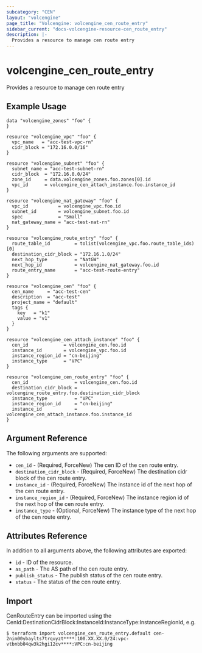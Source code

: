 ```yaml
---
subcategory: "CEN"
layout: "volcengine"
page_title: "Volcengine: volcengine_cen_route_entry"
sidebar_current: "docs-volcengine-resource-cen_route_entry"
description: |-
  Provides a resource to manage cen route entry
---
```

# volcengine_cen_route_entry
Provides a resource to manage cen route entry
## Example Usage
```hcl
data "volcengine_zones" "foo" {
}

resource "volcengine_vpc" "foo" {
  vpc_name   = "acc-test-vpc-rn"
  cidr_block = "172.16.0.0/16"
}

resource "volcengine_subnet" "foo" {
  subnet_name = "acc-test-subnet-rn"
  cidr_block  = "172.16.0.0/24"
  zone_id     = data.volcengine_zones.foo.zones[0].id
  vpc_id      = volcengine_cen_attach_instance.foo.instance_id
}

resource "volcengine_nat_gateway" "foo" {
  vpc_id           = volcengine_vpc.foo.id
  subnet_id        = volcengine_subnet.foo.id
  spec             = "Small"
  nat_gateway_name = "acc-test-nat-rn"
}

resource "volcengine_route_entry" "foo" {
  route_table_id         = tolist(volcengine_vpc.foo.route_table_ids)[0]
  destination_cidr_block = "172.16.1.0/24"
  next_hop_type          = "NatGW"
  next_hop_id            = volcengine_nat_gateway.foo.id
  route_entry_name       = "acc-test-route-entry"
}

resource "volcengine_cen" "foo" {
  cen_name     = "acc-test-cen"
  description  = "acc-test"
  project_name = "default"
  tags {
    key   = "k1"
    value = "v1"
  }
}

resource "volcengine_cen_attach_instance" "foo" {
  cen_id             = volcengine_cen.foo.id
  instance_id        = volcengine_vpc.foo.id
  instance_region_id = "cn-beijing"
  instance_type      = "VPC"
}

resource "volcengine_cen_route_entry" "foo" {
  cen_id                 = volcengine_cen.foo.id
  destination_cidr_block = volcengine_route_entry.foo.destination_cidr_block
  instance_type          = "VPC"
  instance_region_id     = "cn-beijing"
  instance_id            = volcengine_cen_attach_instance.foo.instance_id
}
```
## Argument Reference
The following arguments are supported:
* `cen_id` - (Required, ForceNew) The cen ID of the cen route entry.
* `destination_cidr_block` - (Required, ForceNew) The destination cidr block of the cen route entry.
* `instance_id` - (Required, ForceNew) The instance id of the next hop of the cen route entry.
* `instance_region_id` - (Required, ForceNew) The instance region id of the next hop of the cen route entry.
* `instance_type` - (Optional, ForceNew) The instance type of the next hop of the cen route entry.

## Attributes Reference
In addition to all arguments above, the following attributes are exported:
* `id` - ID of the resource.
* `as_path` - The AS path of the cen route entry.
* `publish_status` - The publish status of the cen route entry.
* `status` - The status of the cen route entry.


## Import
CenRouteEntry can be imported using the CenId:DestinationCidrBlock:InstanceId:InstanceType:InstanceRegionId, e.g.
```
$ terraform import volcengine_cen_route_entry.default cen-2nim00ybaylts7trquyzt****:100.XX.XX.0/24:vpc-vtbnbb04qw3k2hgi12cv****:VPC:cn-beijing
```

